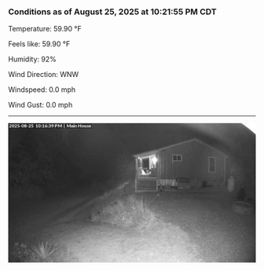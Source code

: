 ### Conditions as of August 25, 2025 at 10:21:55 PM CDT 

Temperature: 59.90 &deg;F

Feels like: 59.90 &deg;F

Humidity: 92%

Wind Direction: WNW

Windspeed: 0.0 mph

Wind Gust: 0.0 mph

---

<img src="./images/latest.jpeg"/>

